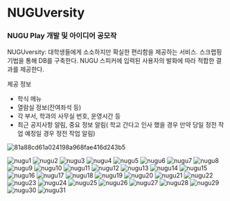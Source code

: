 # NUGUversity
### NUGU Play 개발 및 아이디어 공모작

NUGUversity: 대학생들에게 소소하지만 확실한 편리함을 제공하는 서비스. 스크랩핑 기법을 통해 DB를 구축한다. NUGU 스피커에 입력된 사용자의 발화에 따라 적합한 결과를 제공한다.

제공 정보
- 학식 메뉴
- 열람실 정보(잔여좌석 등)
- 각 부서, 학과의 사무실 번호, 운영시간 등
- 최근 공지사항 알림, 중요 정보 알림( 학교 간다고 인사 했을 경우 만약 당일 정전 작업 예정일 경우 정전 작업 알림)


![81a88cd61a024198a968fae416d243b5](https://user-images.githubusercontent.com/19237348/48827817-7ef85b80-edb1-11e8-90f3-40f94ac5252c.jpg)

![nugu1](https://raw.githubusercontent.com/schio/NUGUversity/master/ppt/nugu1.png)
![nugu2](https://raw.githubusercontent.com/schio/NUGUversity/master/ppt/nugu2.png)
![nugu3](https://raw.githubusercontent.com/schio/NUGUversity/master/ppt/nugu3.png)
![nugu4](https://raw.githubusercontent.com/schio/NUGUversity/master/ppt/nugu4.png)
![nugu5](https://raw.githubusercontent.com/schio/NUGUversity/master/ppt/nugu5.png)
![nugu6](https://raw.githubusercontent.com/schio/NUGUversity/master/ppt/nugu6.png)
![nugu7](https://raw.githubusercontent.com/schio/NUGUversity/master/ppt/nugu7.png)
![nugu8](https://raw.githubusercontent.com/schio/NUGUversity/master/ppt/nugu8.png)
![nugu9](https://raw.githubusercontent.com/schio/NUGUversity/master/ppt/nugu9.png)
![nugu10](https://raw.githubusercontent.com/schio/NUGUversity/master/ppt/nugu10.png)
![nugu11](https://raw.githubusercontent.com/schio/NUGUversity/master/ppt/nugu11.png)
![nugu12](https://raw.githubusercontent.com/schio/NUGUversity/master/ppt/nugu12.png)
![nugu13](https://raw.githubusercontent.com/schio/NUGUversity/master/ppt/nugu13.png)
![nugu14](https://raw.githubusercontent.com/schio/NUGUversity/master/ppt/nugu14.png)
![nugu15](https://raw.githubusercontent.com/schio/NUGUversity/master/ppt/nugu15.png)
![nugu16](https://raw.githubusercontent.com/schio/NUGUversity/master/ppt/nugu16.png)
![nugu17](https://raw.githubusercontent.com/schio/NUGUversity/master/ppt/nugu17.png)
![nugu18](https://raw.githubusercontent.com/schio/NUGUversity/master/ppt/nugu18.png)
![nugu19](https://raw.githubusercontent.com/schio/NUGUversity/master/ppt/nugu19.png)
![nugu20](https://raw.githubusercontent.com/schio/NUGUversity/master/ppt/nugu20.png)
![nugu21](https://raw.githubusercontent.com/schio/NUGUversity/master/ppt/nugu21.png)
![nugu22](https://raw.githubusercontent.com/schio/NUGUversity/master/ppt/nugu22.png)
![nugu23](https://raw.githubusercontent.com/schio/NUGUversity/master/ppt/nugu23.png)
![nugu24](https://raw.githubusercontent.com/schio/NUGUversity/master/ppt/nugu24.png)
![nugu25](https://raw.githubusercontent.com/schio/NUGUversity/master/ppt/nugu25.png)
![nugu26](https://raw.githubusercontent.com/schio/NUGUversity/master/ppt/nugu26.png)
![nugu27](https://raw.githubusercontent.com/schio/NUGUversity/master/ppt/nugu27.png)
![nugu28](https://raw.githubusercontent.com/schio/NUGUversity/master/ppt/nugu28.png)
![nugu29](https://raw.githubusercontent.com/schio/NUGUversity/master/ppt/nugu29.png)
![nugu30](https://raw.githubusercontent.com/schio/NUGUversity/master/ppt/nugu30.png)
![nugu31](https://raw.githubusercontent.com/schio/NUGUversity/master/ppt/nugu31.png)
